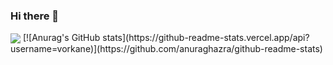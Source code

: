 ### Hi there 👋

<img align="center" src="https://github-readme-stats.vercel.app/api/top-langs/?username=vorkane&theme=dark" />
[![Anurag's GitHub stats](https://github-readme-stats.vercel.app/api?username=vorkane)](https://github.com/anuraghazra/github-readme-stats)

<!--
**Vorkane/vorkane** is a ✨ _special_ ✨ repository because its `README.md` (this file) appears on your GitHub profile.




Here are some ideas to get you started:

- 🔭 I’m currently working on ...
- 🌱 I’m currently learning ...
- 👯 I’m looking to collaborate on ...
- 🤔 I’m looking for help with ...
- 💬 Ask me about ...
- 📫 How to reach me: ...
- 😄 Pronouns: ...
- ⚡ Fun fact: ...
-->
